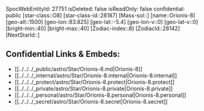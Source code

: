 ﻿---
location: [-5.4,-83.825,1500]
type: Star
tags:
- astro/Star

---
SpocWebEntityId: 27751
isDeleted: false
isReadOnly: false
confidential: public
[star-class::O8]
[star-class-id::28187]
[Mass-sol::]
[name::Orionis-8]
[geo-alt::1500]
[geo-lon::83.825]
[geo-lat::-5.4]
[geo-lon-v::0]
[geo-lat-v::0]
[bright-min::40]
[bright-max::40]
[Zodiac-index::8]
[ZodiacId::28142]
[NextStarId::]



## Confidential Links & Embeds: 
- [[../../../_public/astro/Star/Orionis-8.md|Orionis-8]] 
- [[../../../_internal/astro/Star/Orionis-8.internal|Orionis-8.internal]] 
- [[../../../_protect/astro/Star/Orionis-8.protect|Orionis-8.protect]] 
- [[../../../_private/astro/Star/Orionis-8.private|Orionis-8.private]] 
- [[../../../_personal/astro/Star/Orionis-8.personal|Orionis-8.personal]] 
- [[../../../_secret/astro/Star/Orionis-8.secret|Orionis-8.secret]] 
